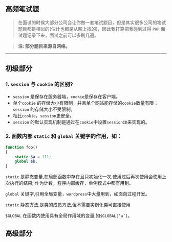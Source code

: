 ## 高频笔试题
> 在面试的时候大部分公司会让你做一套笔试题目，但是其实很多公司的笔试题目都是相似的(估计也都是从网上找的)，因此我打算把我碰到过得 `PHP` 面试题记录下来，面试之前可以多刷几遍。

> **注: 部分题目来源自网络。**

- - - - -

## 初级部分

### 1. `session` 与 `cookie` 的区别?
- `session` 是保存在服务器端，`cookie`是保存在客户端。
- 单个`cookie` 的存储大小有限制，并且单个网站能存储的`cookie`数量有限；`session` 的存储大小不受限制。
- 相比`cookie`，`session`更安全。
- `session` 的默认实现机制是通过在`cookie`中设置`sessionID`来实现的。

### 2. 函数内部 `static` 和 `global` 关键字的作用，如：
```php
function foo()
{
    static $a = 111;
    global $b;
}
```

`static` 是静态变量,在局部函数中存在且只初始化一次,使用过后再次使用会使用上次执行的结果; 作为计数，程序内部缓存，单例模式中都有用到。

`global` 关键字,引用全局变量，`wordpress`中大量用到，如面向过程开发。

`static` 静态方法,是类的成员方法,但不需要实例化类可直接使用

`$GLOBAL` 在函数内使用具有全局作用域的变量,如`$GLOBAL[‘a’]`。
## 高级部分
